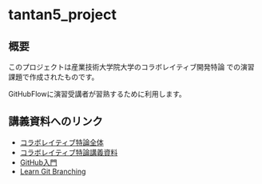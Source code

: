 # tantan5_project
## 概要
このプロジェクトは産業技術大学院大学のコラボレイティブ開発特論
での演習課題で作成されたものです。

GitHubFlowに演習受講者が習熟するために利用します。


## 講義資料へのリンク
- [コラボレイティブ特論全体](https://github.com/ychubachi/collaborative_development)
- [コラボレイティブ特論講義資料](https://github.com/ychubachi/collaborative_development/blob/master/slides/collaborative_development.org)
- [GitHub入門](https://github.com/ychubachi/github_practice/blob/master/github_practice-person_handout.org)
- [Learn Git Branching](http://k.swd.cc/learnGitBranching-ja/)
